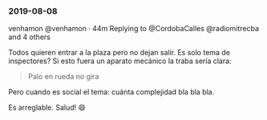 ### 2019-08-08

venhamon
@venhamon
·
44m
Replying to @CordobaCalles
 @radiomitrecba and 4 others

Todos quieren entrar a la plaza pero no dejan salir. Es solo tema de inspectores? Si esto fuera un aparato mecánico la traba sería clara:

> Palo en rueda no gira

Pero cuando es social el tema: cuánta complejidad bla bla bla.

Es arreglable.
Salud! 😄
